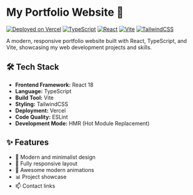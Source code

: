 # My Portfolio Website 🚀

[![Deployed on Vercel](https://img.shields.io/badge/Deployed%20on-Vercel-black)](https://my-portfolio-new-mu.vercel.app)
[![TypeScript](https://img.shields.io/badge/TypeScript-85.3%25-blue)](https://www.typescriptlang.org/)
[![React](https://img.shields.io/badge/React-18.x-61dafb)](https://reactjs.org/)
[![Vite](https://img.shields.io/badge/Vite-Latest-646cff)](https://vitejs.dev/)
[![TailwindCSS](https://img.shields.io/badge/TailwindCSS-Latest-38bdf8)](https://tailwindcss.com/)

A modern, responsive portfolio website built with React, TypeScript, and Vite, showcasing my web development projects and skills.

## 🛠️ Tech Stack

- **Frontend Framework:** React 18
- **Language:** TypeScript
- **Build Tool:** Vite
- **Styling:** TailwindCSS
- **Deployment:** Vercel
- **Code Quality:** ESLint
- **Development Mode:** HMR (Hot Module Replacement)

## ✨ Features

- 🎨 Modern and minimalist design
- 📱 Fully responsive layout
- 🚀 Awesome modern animations
- 📊 Project showcase
- 📫 Contact links
